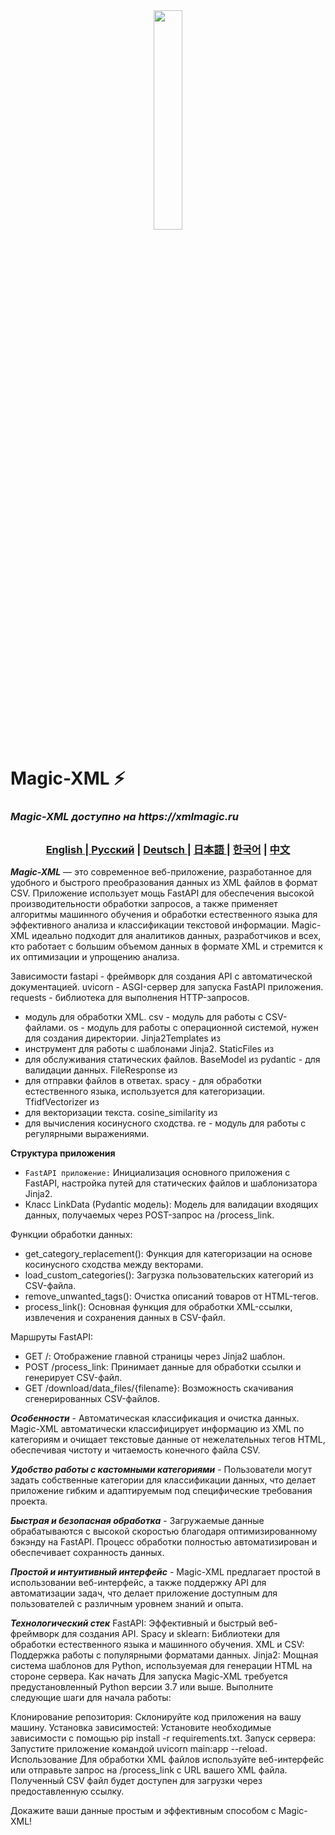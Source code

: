 <div align="center">
  <img src="assets/searching.png" width="30%"/>
</div>

# Magic-XML ⚡️

### _Magic-XML доступно на https://xmlmagic.ru_

##

<div align="center">
  <h3> <a href="https://github.com/Solrikk/MagicXML/blob/main/README.md"> English | <a href="https://github.com/Solrikk/MagicXML/blob/main/README_RU.md">Русский</a> | <a href="https://github.com/Solrikk/MagicXML/blob/main/README_GE.md"> Deutsch </a> | <a href="https://github.com/Solrikk/MagicXML/blob/main/README_JP.md"> 日本語 </a> | <a href="README_KR.md">한국어</a> | <a href="README_CN.md">中文</a> </h3>
</div>

**_Magic-XML_** — это современное веб-приложение, разработанное для удобного и быстрого преобразования данных из XML файлов в формат CSV. Приложение использует мощь FastAPI для обеспечения высокой производительности обработки запросов, а также применяет алгоритмы машинного обучения и обработки естественного языка для эффективного анализа и классификации текстовой информации. Magic-XML идеально подходит для аналитиков данных, разработчиков и всех, кто работает с большим объемом данных в формате XML и стремится к их оптимизации и упрощению анализа.


Зависимости
fastapi - фреймворк для создания API с автоматической документацией.
uvicorn - ASGI-сервер для запуска FastAPI приложения.
requests - библиотека для выполнения HTTP-запросов.
 - модуль для обработки XML.
csv - модуль для работы с CSV-файлами.
os - модуль для работы с операционной системой, нужен для создания директории.
Jinja2Templates из 
 - инструмент для работы с шаблонами Jinja2.
StaticFiles из 
 - для обслуживания статических файлов.
BaseModel из pydantic - для валидации данных.
FileResponse из 
 - для отправки файлов в ответах.
spacy - для обработки естественного языка, используется для категоризации.
TfidfVectorizer из 
 - для векторизации текста.
cosine_similarity из 
 - для вычисления косинусного сходства.
re - модуль для работы с регулярными выражениями.

**Структура приложения**

- `FastAPI приложение:` Инициализация основного приложения с FastAPI, настройка путей для статических файлов и шаблонизатора Jinja2.
- Класс LinkData (Pydantic модель): Модель для валидации входящих данных, получаемых через POST-запрос на /process_link.

Функции обработки данных:

- get_category_replacement(): Функция для категоризации на основе косинусного сходства между векторами.
- load_custom_categories(): Загрузка пользовательских категорий из CSV-файла.
- remove_unwanted_tags(): Очистка описаний товаров от HTML-тегов.
- process_link(): Основная функция для обработки XML-ссылки, извлечения и сохранения данных в CSV-файл.

Маршруты FastAPI:
- GET /: Отображение главной страницы через Jinja2 шаблон.
- POST /process_link: Принимает данные для обработки ссылки и генерирует CSV-файл.
- GET /download/data_files/{filename}: Возможность скачивания сгенерированных CSV-файлов.

**_Особенности_** - Автоматическая классификация и очистка данных. Magic-XML автоматически классифицирует информацию из XML по категориям и очищает текстовые данные от нежелательных тегов HTML, обеспечивая чистоту и читаемость конечного файла CSV.

**_Удобство работы с кастомными категориями_** - Пользователи могут задать собственные категории для классификации данных, что делает приложение гибким и адаптируемым под специфические требования проекта.

**_Быстрая и безопасная обработка_** - Загружаемые данные обрабатываются с высокой скоростью благодаря оптимизированному бэкэнду на FastAPI. Процесс обработки полностью автоматизирован и обеспечивает сохранность данных.

**_Простой и интуитивный интерфейс_** - Magic-XML предлагает простой в использовании веб-интерфейс, а также поддержку API для автоматизации задач, что делает приложение доступным для пользователей с различным уровнем знаний и опыта.

**_Технологический стек_**
FastAPI: Эффективный и быстрый веб-фреймворк для создания API.
Spacy и sklearn: Библиотеки для обработки естественного языка и машинного обучения.
XML и CSV: Поддержка работы с популярными форматами данных.
Jinja2: Мощная система шаблонов для Python, используемая для генерации HTML на стороне сервера.
Как начать
Для запуска Magic-XML требуется предустановленный Python версии 3.7 или выше. Выполните следующие шаги для начала работы:

Клонирование репозитория: Склонируйте код приложения на вашу машину.
Установка зависимостей: Установите необходимые зависимости с помощью pip install -r requirements.txt.
Запуск сервера: Запустите приложение командой uvicorn main:app --reload.
Использование
Для обработки XML файлов используйте веб-интерфейс или отправьте запрос на /process_link с URL вашего XML файла. Полученный CSV файл будет доступен для загрузки через предоставленную ссылку.

Докажите ваши данные простым и эффективным способом с Magic-XML!
